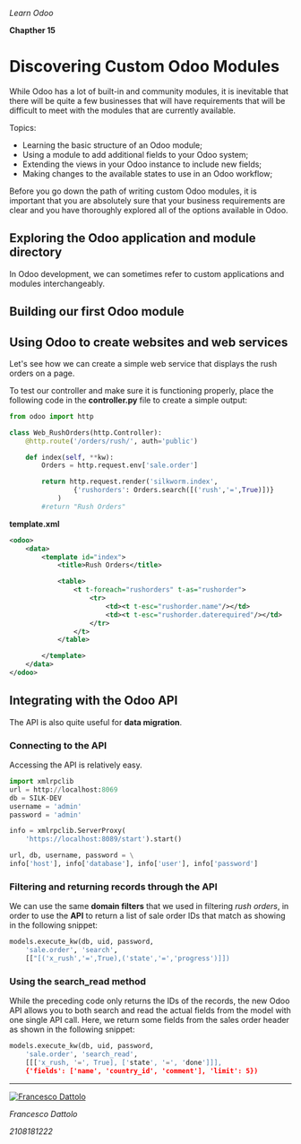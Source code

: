 *Learn Odoo*

**Chapther 15**

# Discovering Custom Odoo Modules

While Odoo has a lot of built-in and community modules, it is inevitable that there will be quite a few businesses that will have requirements that will be difficult to meet with the modules that are currently available.

Topics:
- Learning the basic structure of an Odoo module;
- Using a module to add additional fields to your Odoo system;
- Extending the views in your Odoo instance to include new fields;
- Making changes to the available states to use in an Odoo workflow;


Before you go down the path of writing custom Odoo modules, it is important that you are absolutely sure that your business requirements are clear and you have thoroughly explored all of the options available in Odoo.


## Exploring the Odoo application and module directory

In Odoo development, we can sometimes refer to custom applications and modules interchangeably.

## Building our first Odoo module

## Using Odoo to create websites and web services

Let's see how we can create a simple web service that displays the rush orders on a page.

To test our controller and make sure it is functioning properly, place the following code in the **controller.py** file to create a simple output:
```python
from odoo import http

class Web_RushOrders(http.Controller):
    @http.route('/orders/rush/', auth='public')

    def index(self, **kw):
        Orders = http.request.env['sale.order']

        return http.request.render('silkworm.index', 
                {'rushorders': Orders.search([('rush','=',True)])}
            )
        #return "Rush Orders"
```

**template.xml**

```xml
<odoo>
    <data>
        <template id="index">
            <title>Rush Orders</title>

            <table>
                <t t-foreach="rushorders" t-as="rushorder">
                    <tr>
                        <td><t t-esc="rushorder.name"/></td>
                        <td><t t-esc="rushorder.daterequired"/></td>
                    </tr>
                </t>
            </table>

        </template>
    </data>
</odoo>
```

## Integrating with the Odoo API

The API is also quite useful for **data migration**. 

### Connecting to the API

Accessing the API is relatively easy. 

```python
import xmlrpclib
url = http://localhost:8069
db = SILK-DEV
username = 'admin'
password = 'admin'

info = xmlrpclib.ServerProxy(
    'https://localhost:8089/start').start()

url, db, username, password = \
info['host'], info['database'], info['user'], info['password']
```

### Filtering and returning records through the API

We can use the same **domain filters** that we used in filtering *rush orders*, in order to use the **API** to return a list of sale order IDs that match as showing in the following snippet:

```python
models.execute_kw(db, uid, password,
    'sale.order', 'search',
    [["[('x_rush','=',True),('state','=','progress')]])
```

### Using the search_read method

While the preceding code only returns the IDs of the records, the new Odoo API allows you to both search and read the actual fields from the model with one single API call. Here, we return some fields from the sales order header as shown in the following snippet:

```python
models.execute_kw(db, uid, password,
    'sale.order', 'search_read',
    [[['x_rush, '=', True], ['state', '=', 'done']]],
    {'fields': ['name', 'country_id', 'comment'], 'limit': 5})
```


---

[![Francesco Dattolo](https://i0.wp.com/www.francescodattolo.it/wp-content/uploads/2019/09/cropped-francescodattolo-free_hand-logo-1.png)](https://francescodattolo.it)

*Francesco Dattolo*

*2108181222*